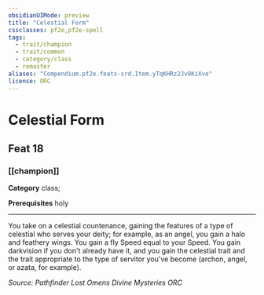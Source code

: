 ```yaml
---
obsidianUIMode: preview
title: "Celestial Form"
cssclasses: pf2e,pf2e-spell
tags:
  - trait/champion
  - trait/common
  - category/class
  - remaster
aliases: "Compendium.pf2e.feats-srd.Item.yTqKHRz2Jv8KiXve"
license: ORC
---
```

# Celestial Form
## Feat 18
### [[champion]]

**Category** class; 



**Prerequisites** holy
* * *
You take on a celestial countenance, gaining the features of a type of celestial who serves your deity; for example, as an angel, you gain a halo and feathery wings. You gain a fly Speed equal to your Speed. You gain darkvision if you don't already have it, and you gain the celestial trait and the trait appropriate to the type of servitor you've become (archon, angel, or azata, for example).

*Source: Pathfinder Lost Omens Divine Mysteries*
*ORC*